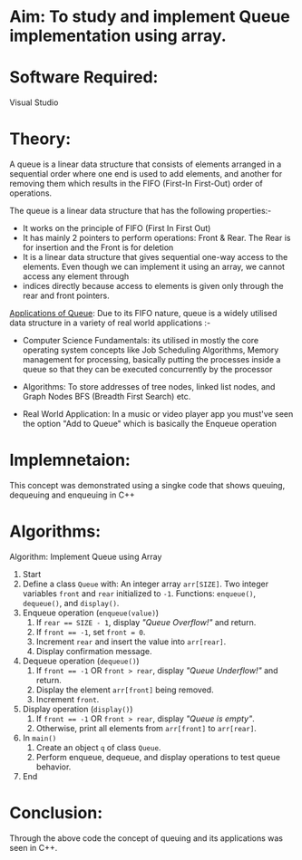 # Aim: To study and implement Queue implementation using array.
# Software Required:
Visual Studio
# Theory:
A queue is a linear data structure that consists of elements arranged in a sequential order where one end is used to add elements, and another for removing them which results in the FIFO (First-In First-Out) order of operations.

The queue is a linear data structure that has the following properties:-

+ It works on the principle of FIFO (First In First Out)
+ It has mainly 2 pointers to perform operations: Front & Rear. The Rear is for insertion and the Front is for deletion
+ It is a linear data structure that gives sequential one-way access to the elements. Even though we can implement it using an array, we cannot access any element through
+ indices directly because access to elements is given only through the rear and front pointers.

<ins>Applications of Queue</ins>:
Due to its FIFO nature, queue is a widely utilised data structure in a variety of real world applications :-
+ Computer Science Fundamentals: its utilised in mostly the core operating system concepts like Job Scheduling Algorithms, Memory management for processing, basically putting the processes inside a queue so that they can be executed concurrently by the processor
  
+ Algorithms: To store addresses of tree nodes, linked list nodes, and Graph Nodes BFS (Breadth First Search) etc.
  
+ Real World Application: In a music or video player app you must've seen the option "Add to Queue" which is basically the Enqueue operation
  
 # Implemnetaion:

 This concept was demonstrated using a singke code that shows queuing, dequeuing and enqueuing in C++
 
# Algorithms:

Algorithm: Implement Queue using Array

1. Start
2. Define a class `Queue` with:
     An integer array `arr[SIZE]`.
     Two integer variables `front` and `rear` initialized to `-1`.
     Functions: `enqueue()`, `dequeue()`, and `display()`.
3. Enqueue operation (`enqueue(value)`)
   1. If `rear == SIZE - 1`, display *"Queue Overflow!"* and return.
   2. If `front == -1`, set `front = 0`.
   3. Increment `rear` and insert the value into `arr[rear]`.
   4. Display confirmation message.
4. Dequeue operation (`dequeue()`)
   1. If `front == -1` OR `front > rear`, display *"Queue Underflow!"* and return.
   2. Display the element `arr[front]` being removed.
   3. Increment `front`.
5. Display operation (`display()`)
   1. If `front == -1` OR `front > rear`, display *"Queue is empty"*.
   2. Otherwise, print all elements from `arr[front]` to `arr[rear]`.
6. In `main()`
   1. Create an object `q` of class `Queue`.
   2. Perform enqueue, dequeue, and display operations to test queue behavior.
7. End
 # Conclusion:
 Through the above code the concept of queuing and its applications was seen in C++.
